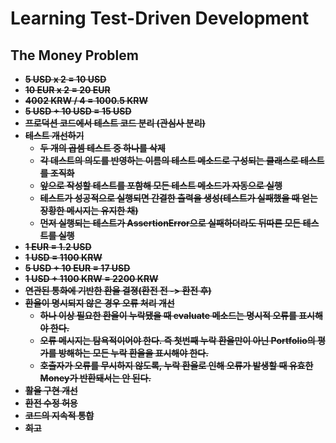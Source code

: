 # Learning Test-Driven Development

## The Money Problem
- ~~**5 USD x 2 = 10 USD**~~
- ~~**10 EUR x 2 = 20 EUR**~~
- ~~**4002 KRW / 4 = 1000.5 KRW**~~
- ~~**5 USD + 10 USD = 15 USD**~~
- ~~**프로덕션 코드에서 테스트 코드 분리 (관심사 분리)**~~
- ~~**테스트 개선하기**~~
  - ~~**두 개의 곱셈 테스트 중 하나를 삭제**~~
  - ~~**각 데스트의 의도를 반영하는 이름의 테스트 메소드로 구성되는 클래스로 테스트를 조직화**~~
  - ~~**앞으로 작성할 테스트를 포함해 모든 테스트 메소드가 자동으로 실행**~~
  - ~~**테스트가 성공적으로 실행되면 간결한 출력을 생성(테스트가 실패했을 때 얻는 장황한 메시지는 유지한 채)**~~
  - **~~먼저 실행되는 테스트가 AssertionError으로 실패하더라도 뒤따른 모든 테스트를 실행~~**
- **~~1 EUR = 1.2 USD~~**
- **~~1 USD = 1100 KRW~~**
- **~~5 USD + 10 EUR = 17 USD~~**
- **~~1 USD + 1100 KRW = 2200 KRW~~**
- **~~연관된 통화에 기반한 환율 결졍(환전 전 -> 환전 후)~~**
- **~~환율이 명시되지 않은 경우 오류 처리 개선~~**
  - **~~하나 이상 필요한 환율이 누락됐을 때 evaluate 메소드는 명시적 오류를 표시해야 한다.~~**
  - **~~오류 메시지는 탐욕적이어야 한다. 즉 첫번째 누락 환율만이 아닌 Portfolio의 평가를 방해하는 모든 누락 환율을 표시해야 한다.~~**
  - **~~호출자가 오류를 무시하지 않도록, 누락 환율로 인해 오류가 발생할 때 유효한 Money가 반환돼서는 안 된다.~~**
- **~~활율 구현 개선~~**
- **~~환전 수정 허용~~**
- **~~코드의 지속적 통합~~**
- **~~회고~~**